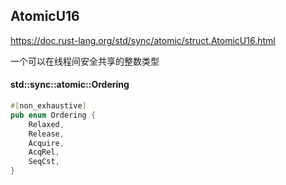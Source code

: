 ## AtomicU16

https://doc.rust-lang.org/std/sync/atomic/struct.AtomicU16.html

一个可以在线程间安全共享的整数类型



#### std::sync::atomic::Ordering

```rust
#[non_exhaustive]
pub enum Ordering {
    Relaxed,
    Release,
    Acquire,
    AcqRel,
    SeqCst,
}
```

